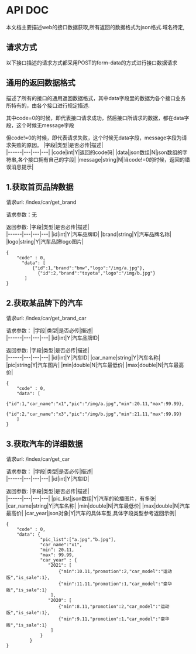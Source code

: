 # API DOC
本文档主要描述web的接口数据获取,所有返回的数据格式为json格式.域名待定,

## 请求方式
以下接口描述的请求方式都采用POST的form-data的方式进行接口数据请求

## 通用的返回数据格式
描述了所有的接口的通用返回数据格式，其中data字段里的数据为各个接口业务所特有的，由各个接口进行规定描述.

其中code=0的时候，即代表接口请求成功，然后接口所请求的数据，都在data字段，这个时候无message字段

但code!=0的时候，即代表请求失败，这个时候无data字段，message字段为请求失败的原因。
|字段|类型|是否必传|描述|  
|------|---|---|---|
|code|int|Y|返回的code码|
|data|json数组|N|json数组的字符串,各个接口拥有自己的字段|
|message|string|N|当code!=0的时候，返回的错误消息提示|


## 1.获取首页品牌数据
请求url: /index/car/get_brand

请求参数：无

返回参数:
|字段|类型|是否必传|描述|  
|------|---|---|---|
|id|int|Y|汽车品牌ID|
|brand|string|Y|汽车品牌名称|
|logo|string|Y|汽车品牌logo图片|
```
{
    "code" : 0,
	  "data": [
	      {"id":1,"brand":"bmw","logo":"/img/a.jpg"},
		    {"id":2,"brand":"toyota","logo":"/img/b.jpg"}
	   ]
}
```


## 2.获取某品牌下的汽车
请求url: /index/car/get_brand_car

请求参数：
|字段|类型|是否必传|描述|  
|------|---|---|---|
|id|int|Y|汽车品牌ID|

返回参数:
|字段|类型|是否必传|描述|  
|------|---|---|---|
|id|int|Y|汽车ID|
|car_name|string|Y|汽车名称|
|pic|string|Y|汽车图片|
|min|double|N|汽车最低价|
|max|double|N|汽车最高价|

```
{
    "code" : 0,
	"data": [
	    {"id":1,"car_name":"x1","pic":"/img/a.jpg","min":20.11,"max":99.99},
		{"id":2,"car_name":"x3","pic":"/img/b.jpg","min":21.11,"max":99.99}
	]
}
```

## 3.获取汽车的详细数据
请求url: /index/car/get_car

请求参数：
|字段|类型|是否必传|描述|  
|------|---|---|---|
|id|int|Y|汽车ID|

返回参数:
|字段|类型|是否必传|描述|  
|------|---|---|---|
|pic_list|json数组|Y|汽车的轮播图片，有多张|
|car_name|string|Y|汽车名称|
|min|double|N|汽车最低价|
|max|double|N|汽车最高价|
|car_year|json对象|Y|汽车的具体车型,具体字段类型参考返回示例|


```
{
    "code" : 0,
	"data": {
             "pic_list":["a.jpg","b.jpg"],
             "car_name":"x1",
             "min": 20.11,
             "max": 99.99,
             "car_year" : {
                "2021": [
                    {"min":10.11,"promotion":2,"car_model":"运动版","is_sale":1},
                    {"min":11.11,"promotion":1,"car_model":"豪华版","is_sale":1}
                 ],
                "2020": [
                    {"min":8.11,"promotion":2,"car_model":"运动版","is_sale":1},
                    {"min":9.11,"promotion":1,"car_model":"豪华版","is_sale":1}
                 ]
             }
         }
}
```
